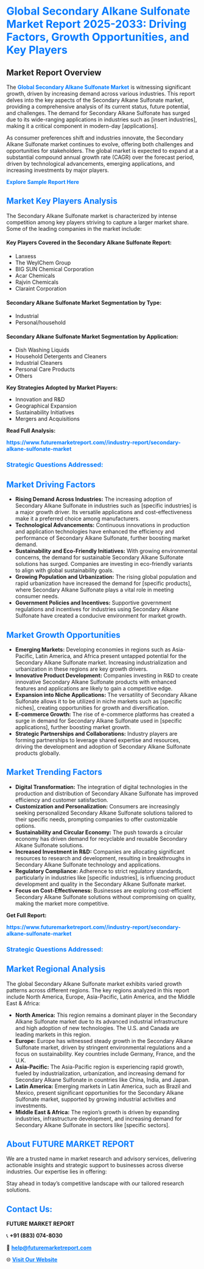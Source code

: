 <h1 style="color: #007BFF;">Global Secondary Alkane Sulfonate Market Report 2025-2033: Driving Factors, Growth Opportunities, and Key Players</h1>

<section id="overview">
<h2>Market Report Overview</h2>
<p>The <a href="https://www.futuremarketreport.com//industry-report/secondary-alkane-sulfonate-market" style="color: #007BFF; text-decoration: none;"><strong>Global Secondary Alkane Sulfonate Market</strong></a> is witnessing significant growth, driven by increasing demand across various industries. This report delves into the key aspects of the Secondary Alkane Sulfonate market, providing a comprehensive analysis of its current status, future potential, and challenges. The demand for Secondary Alkane Sulfonate has surged due to its wide-ranging applications in industries such as [insert industries], making it a critical component in modern-day [applications].</p>
<p>As consumer preferences shift and industries innovate, the Secondary Alkane Sulfonate market continues to evolve, offering both challenges and opportunities for stakeholders. The global market is expected to expand at a substantial compound annual growth rate (CAGR) over the forecast period, driven by technological advancements, emerging applications, and increasing investments by major players.</p>
</section>

<section id="overview">
<p><a href="https://www.futuremarketreport.com//request-sample/reportId=61311" style="color: #007BFF; text-decoration: none;"><strong>Explore Sample Report Here</strong></a></p>
</section>

<section id="key-players">
<h2 style="color: #007BFF;">Market Key Players Analysis</h2>
<p>The Secondary Alkane Sulfonate market is characterized by intense competition among key players striving to capture a larger market share. Some of the leading companies in the market include:</p>
<h4>Key Players Covered in the Secondary Alkane Sulfonate Report:</h4>
<ul><li>Lanxess</li><li>The WeylChem Group</li><li>BIG SUN Chemical Corporation</li><li>Acar Chemicals</li><li>Rajvin Chemicals</li><li>Claraint Corporation</li></ul>
<h4>Secondary Alkane Sulfonate Market Segmentation by Type:</h4>
<ul><li>Industrial</li><li>Personal/household</li></ul>

<h4>Secondary Alkane Sulfonate Market Segmentation by Application:</h4>
<ul><li>Dish Washing Liquids</li><li>Household Detergents and Cleaners</li><li>Industrial Cleaners</li><li>Personal Care Products</li><li>Others</li></ul>
<p><strong>Key Strategies Adopted by Market Players:</strong></p>
<ul>
<li>Innovation and R&D</li>
<li>Geographical Expansion</li>
<li>Sustainability Initiatives</li>
<li>Mergers and Acquisitions</li>
</ul>
</section>

<section>
<p><strong>Read Full Analysis: </strong></p><a href="https://www.futuremarketreport.com//industry-report/secondary-alkane-sulfonate-market" style="color: #007BFF; text-decoration: none;"><strong>https://www.futuremarketreport.com//industry-report/secondary-alkane-sulfonate-market</strong></a>
<h3 style="color: #007BFF;">Strategic Questions Addressed:</h3>
</section>

<section id="driving-factors">
<h2 style="color: #007BFF;">Market Driving Factors</h2>
<ul>
<li><strong>Rising Demand Across Industries:</strong> The increasing adoption of Secondary Alkane Sulfonate in industries such as [specific industries] is a major growth driver. Its versatile applications and cost-effectiveness make it a preferred choice among manufacturers.</li>
<li><strong>Technological Advancements:</strong> Continuous innovations in production and application technologies have enhanced the efficiency and performance of Secondary Alkane Sulfonate, further boosting market demand.</li>
<li><strong>Sustainability and Eco-Friendly Initiatives:</strong> With growing environmental concerns, the demand for sustainable Secondary Alkane Sulfonate solutions has surged. Companies are investing in eco-friendly variants to align with global sustainability goals.</li>
<li><strong>Growing Population and Urbanization:</strong> The rising global population and rapid urbanization have increased the demand for [specific products], where Secondary Alkane Sulfonate plays a vital role in meeting consumer needs.</li>
<li><strong>Government Policies and Incentives:</strong> Supportive government regulations and incentives for industries using Secondary Alkane Sulfonate have created a conducive environment for market growth.</li>
</ul>
</section>

<section id="growth-opportunities">
<h2 style="color: #007BFF;">Market Growth Opportunities</h2>
<ul>
<li><strong>Emerging Markets:</strong> Developing economies in regions such as Asia-Pacific, Latin America, and Africa present untapped potential for the Secondary Alkane Sulfonate market. Increasing industrialization and urbanization in these regions are key growth drivers.</li>
<li><strong>Innovative Product Development:</strong> Companies investing in R&D to create innovative Secondary Alkane Sulfonate products with enhanced features and applications are likely to gain a competitive edge.</li>
<li><strong>Expansion into Niche Applications:</strong> The versatility of Secondary Alkane Sulfonate allows it to be utilized in niche markets such as [specific niches], creating opportunities for growth and diversification.</li>
<li><strong>E-commerce Growth:</strong> The rise of e-commerce platforms has created a surge in demand for Secondary Alkane Sulfonate used in [specific applications], further boosting market growth.</li>
<li><strong>Strategic Partnerships and Collaborations:</strong> Industry players are forming partnerships to leverage shared expertise and resources, driving the development and adoption of Secondary Alkane Sulfonate products globally.</li>
</ul>
</section>

<section id="trending-factors">
<h2 style="color: #007BFF;">Market Trending Factors</h2>
<ul>
<li><strong>Digital Transformation:</strong> The integration of digital technologies in the production and distribution of Secondary Alkane Sulfonate has improved efficiency and customer satisfaction.</li>
<li><strong>Customization and Personalization:</strong> Consumers are increasingly seeking personalized Secondary Alkane Sulfonate solutions tailored to their specific needs, prompting companies to offer customizable options.</li>
<li><strong>Sustainability and Circular Economy:</strong> The push towards a circular economy has driven demand for recyclable and reusable Secondary Alkane Sulfonate solutions.</li>
<li><strong>Increased Investment in R&D:</strong> Companies are allocating significant resources to research and development, resulting in breakthroughs in Secondary Alkane Sulfonate technology and applications.</li>
<li><strong>Regulatory Compliance:</strong> Adherence to strict regulatory standards, particularly in industries like [specific industries], is influencing product development and quality in the Secondary Alkane Sulfonate market.</li>
<li><strong>Focus on Cost-Effectiveness:</strong> Businesses are exploring cost-efficient Secondary Alkane Sulfonate solutions without compromising on quality, making the market more competitive.</li>
</ul>
</section>

<section>
<p><strong>Get Full Report: </strong></p><a href="https://www.futuremarketreport.com//industry-report/secondary-alkane-sulfonate-market" style="color: #007BFF; text-decoration: none;"><strong>https://www.futuremarketreport.com//industry-report/secondary-alkane-sulfonate-market</strong></a>
<h3 style="color: #007BFF;">Strategic Questions Addressed:</h3>
</section>


<section id="regional-analysis">
<h2 style="color: #007BFF;">Market Regional Analysis</h2>
<p>The global Secondary Alkane Sulfonate market exhibits varied growth patterns across different regions. The key regions analyzed in this report include North America, Europe, Asia-Pacific, Latin America, and the Middle East & Africa:</p>
<ul>
<li><strong>North America:</strong> This region remains a dominant player in the Secondary Alkane Sulfonate market due to its advanced industrial infrastructure and high adoption of new technologies. The U.S. and Canada are leading markets in this region.</li>
<li><strong>Europe:</strong> Europe has witnessed steady growth in the Secondary Alkane Sulfonate market, driven by stringent environmental regulations and a focus on sustainability. Key countries include Germany, France, and the U.K.</li>
<li><strong>Asia-Pacific:</strong> The Asia-Pacific region is experiencing rapid growth, fueled by industrialization, urbanization, and increasing demand for Secondary Alkane Sulfonate in countries like China, India, and Japan.</li>
<li><strong>Latin America:</strong> Emerging markets in Latin America, such as Brazil and Mexico, present significant opportunities for the Secondary Alkane Sulfonate market, supported by growing industrial activities and investments.</li>
<li><strong>Middle East & Africa:</strong> The region’s growth is driven by expanding industries, infrastructure development, and increasing demand for Secondary Alkane Sulfonate in sectors like [specific sectors].</li>
</ul>
</section>

<footer>
<h2 style="color: #007BFF;">About FUTURE MARKET REPORT</h2>
<p>We are a trusted name in market research and advisory services, delivering actionable insights and strategic support to businesses across diverse industries. Our expertise lies in offering:</p>

<p>Stay ahead in today’s competitive landscape with our tailored research solutions.</p>

<h2 style="color: #007BFF;">Contact Us:</h2>
<p><strong>FUTURE MARKET REPORT</strong></p>
<p>📞 <strong>+91 (883) 074-8030</strong></p>
<p>📧 <strong><a href="mailto:help@futuremarketreport.com" style="color: #007BFF;">help@futuremarketreport.com</a></strong></p>
<p>🌐 <strong><a href="https://www.futuremarketreport.com/" style="color: #007BFF;">Visit Our Website</a></strong></p>
</footer>